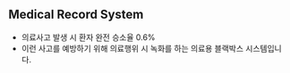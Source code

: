 ## Medical Record System

- 의료사고 발생 시 환자 완전 승소율 0.6%
- 이런 사고를 예방하기 위해 의료행위 시 녹화를 하는 의료용 블랙박스 시스템입니다.